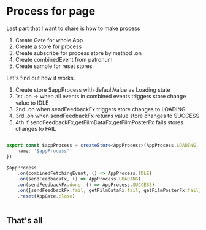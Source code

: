 # Process for page

Last part that I want to share is how to make process 

1) Create Gate for whole App 
2) Create a store for process
3) Create subscribe for process store by method .on
4) Create combinedEvent from patronum
5) Create sample for reset stores

Let's find out how it works. 

1) Create store $appProcess with defaultValue as Loading state
2) 1st .on -> when all events in combined events triggers store change value to IDLE
3) 2nd .on when sendFeedbackFx triggers store changes to LOADING
4) 3rd .on when  sendFeedbackFx returns value store changes to SUCCESS
5) 4th if sendFeedbackFx,getFilmDataFx,getFilmPosterFx fails stores changes to FAIL


```ts

export const $appProcess = createStore<AppProcess>(AppProcess.LOADING, {
    name: '$appProcess'
})

$appProcess
    .on(combinedFetchingEvent, () => AppProcess.IDLE)
    .on(sendFeedbackFx, () => AppProcess.LOADING)
    .on(sendFeedbackFx.done, () => AppProcess.SUCCESS)
    .on([sendFeedbackFx.fail, getFilmDataFx.fail, getFilmPosterFx.fail], () => AppProcess.FAIL)
    .reset(AppGate.close)



```

## That's all 